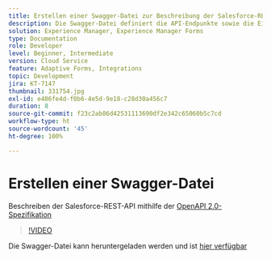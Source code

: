 ```yaml
---
title: Erstellen einer Swagger-Datei zur Beschreibung der Salesforce-REST-API
description: Die Swagger-Datei definiert die API-Endpunkte sowie die Eingabe- und Ausgabeparameter
solution: Experience Manager, Experience Manager Forms
type: Documentation
role: Developer
level: Beginner, Intermediate
version: Cloud Service
feature: Adaptive Forms, Integrations
topic: Development
jira: KT-7147
thumbnail: 331754.jpg
exl-id: e406fe4d-f0b6-4e5d-9e18-c28d30a456c7
duration: 8
source-git-commit: f23c2ab86d42531113690df2e342c65060b5c7cd
workflow-type: ht
source-wordcount: '45'
ht-degree: 100%

---
```


# Erstellen einer Swagger-Datei

Beschreiben der Salesforce-REST-API mithilfe der [OpenAPI 2.0-Spezifikation](https://swagger.io/docs/specification/2-0/basic-structure/)

>[!VIDEO](https://video.tv.adobe.com/v/331754?quality=12&learn=on)

Die Swagger-Datei kann heruntergeladen werden und ist [hier verfügbar](assets/sfdc-rest-swagger.zip)
